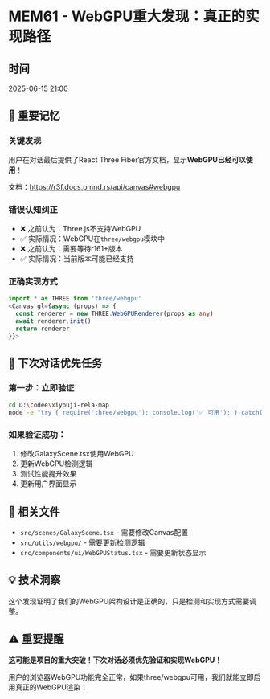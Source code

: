 # MEM61 - WebGPU重大发现：真正的实现路径

## 时间
2025-06-15 21:00

## 🚨 重要记忆

### 关键发现
用户在对话最后提供了React Three Fiber官方文档，显示**WebGPU已经可以使用**！

文档：https://r3f.docs.pmnd.rs/api/canvas#webgpu

### 错误认知纠正
- ❌ 之前认为：Three.js不支持WebGPU
- ✅ 实际情况：WebGPU在`three/webgpu`模块中
- ❌ 之前认为：需要等待r161+版本
- ✅ 实际情况：当前版本可能已经支持

### 正确实现方式
```typescript
import * as THREE from 'three/webgpu'
<Canvas gl={async (props) => {
  const renderer = new THREE.WebGPURenderer(props as any)
  await renderer.init()
  return renderer
}}>
```

## 🎯 下次对话优先任务

### 第一步：立即验证
```bash
cd D:\codee\xiyouji-rela-map
node -e "try { require('three/webgpu'); console.log('✅ 可用'); } catch(e) { console.log('❌ 不可用:', e.message); }"
```

### 如果验证成功：
1. 修改GalaxyScene.tsx使用WebGPU
2. 更新WebGPU检测逻辑
3. 测试性能提升效果
4. 更新用户界面显示

## 📁 相关文件
- `src/scenes/GalaxyScene.tsx` - 需要修改Canvas配置
- `src/utils/webgpu/` - 需要更新检测逻辑
- `src/components/ui/WebGPUStatus.tsx` - 需要更新状态显示

## 💡 技术洞察
这个发现证明了我们的WebGPU架构设计是正确的，只是检测和实现方式需要调整。

## ⚠️ 重要提醒
**这可能是项目的重大突破！下次对话必须优先验证和实现WebGPU！**

用户的浏览器WebGPU功能完全正常，如果three/webgpu可用，我们就能立即启用真正的WebGPU渲染！
